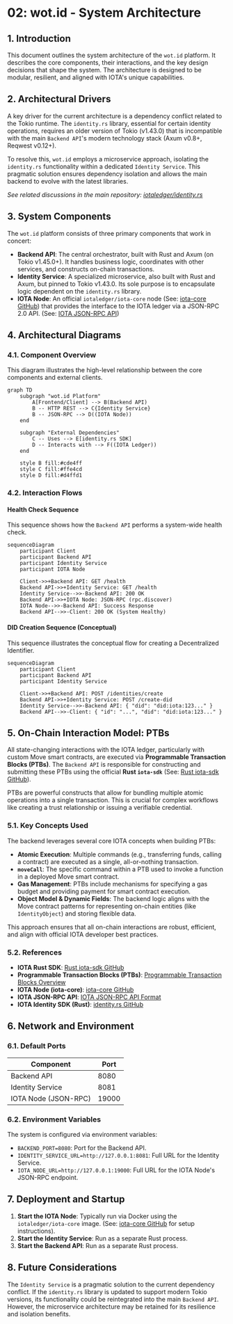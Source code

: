 # 02: wot.id - System Architecture

## 1. Introduction

This document outlines the system architecture of the `wot.id` platform. It describes the core components, their interactions, and the key design decisions that shape the system. The architecture is designed to be modular, resilient, and aligned with IOTA's unique capabilities.

## 2. Architectural Drivers

A key driver for the current architecture is a dependency conflict related to the Tokio runtime. The `identity.rs` library, essential for certain identity operations, requires an older version of Tokio (v1.43.0) that is incompatible with the main `Backend API`'s modern technology stack (Axum v0.8+, Reqwest v0.12+).

To resolve this, `wot.id` employs a microservice approach, isolating the `identity.rs` functionality within a dedicated `Identity Service`. This pragmatic solution ensures dependency isolation and allows the main backend to evolve with the latest libraries.

*See related discussions in the main repository: [iotaledger/identity.rs](https://github.com/iotaledger/identity.rs)*

## 3. System Components

The `wot.id` platform consists of three primary components that work in concert:

*   **Backend API**: The central orchestrator, built with Rust and Axum (on Tokio v1.45.0+). It handles business logic, coordinates with other services, and constructs on-chain transactions.
*   **Identity Service**: A specialized microservice, also built with Rust and Axum, but pinned to Tokio v1.43.0. Its sole purpose is to encapsulate logic dependent on the `identity.rs` library.
*   **IOTA Node**: An official `iotaledger/iota-core` node (See: [iota-core GitHub](https://github.com/iotaledger/iota-core)) that provides the interface to the IOTA ledger via a JSON-RPC 2.0 API. (See: [IOTA JSON-RPC API](https://docs.iota.org/references/iota-api/json-rpc-format))

## 4. Architectural Diagrams

### 4.1. Component Overview

This diagram illustrates the high-level relationship between the core components and external clients.

```mermaid
graph TD
    subgraph "wot.id Platform"
        A[Frontend/Client] --> B(Backend API)
        B -- HTTP REST --> C{Identity Service}
        B -- JSON-RPC --> D((IOTA Node))
    end

    subgraph "External Dependencies"
        C -- Uses --> E[identity.rs SDK]
        D -- Interacts with --> F((IOTA Ledger))
    end

    style B fill:#cde4ff
    style C fill:#ffe4cd
    style D fill:#d4ffd1
```

### 4.2. Interaction Flows

#### Health Check Sequence

This sequence shows how the `Backend API` performs a system-wide health check.

```mermaid
sequenceDiagram
    participant Client
    participant Backend API
    participant Identity Service
    participant IOTA Node

    Client->>+Backend API: GET /health
    Backend API->>+Identity Service: GET /health
    Identity Service-->>-Backend API: 200 OK
    Backend API->>+IOTA Node: JSON-RPC (rpc.discover)
    IOTA Node-->>-Backend API: Success Response
    Backend API-->>-Client: 200 OK (System Healthy)
```

#### DID Creation Sequence (Conceptual)

This sequence illustrates the conceptual flow for creating a Decentralized Identifier.

```mermaid
sequenceDiagram
    participant Client
    participant Backend API
    participant Identity Service

    Client->>+Backend API: POST /identities/create
    Backend API->>+Identity Service: POST /create-did
    Identity Service-->>-Backend API: { "did": "did:iota:123..." }
    Backend API-->>-Client: { "id": "...", "did": "did:iota:123..." }
```

## 5. On-Chain Interaction Model: PTBs

All state-changing interactions with the IOTA ledger, particularly with custom Move smart contracts, are executed via **Programmable Transaction Blocks (PTBs)**. The `Backend API` is responsible for constructing and submitting these PTBs using the official **Rust `iota-sdk`** (See: [Rust iota-sdk GitHub](https://github.com/iotaledger/iota-sdk/tree/develop/sdk)).

PTBs are powerful constructs that allow for bundling multiple atomic operations into a single transaction. This is crucial for complex workflows like creating a trust relationship or issuing a verifiable credential.

### 5.1. Key Concepts Used

The backend leverages several core IOTA concepts when building PTBs:

*   **Atomic Execution**: Multiple commands (e.g., transferring funds, calling a contract) are executed as a single, all-or-nothing transaction.
*   **`moveCall`**: The specific command within a PTB used to invoke a function in a deployed Move smart contract.
*   **Gas Management**: PTBs include mechanisms for specifying a gas budget and providing payment for smart contract execution.
*   **Object Model & Dynamic Fields**: The backend logic aligns with the Move contract patterns for representing on-chain entities (like `IdentityObject`) and storing flexible data.

This approach ensures that all on-chain interactions are robust, efficient, and align with official IOTA developer best practices.

### 5.2. References

*   **IOTA Rust SDK**: [Rust iota-sdk GitHub](https://github.com/iotaledger/iota-sdk/tree/develop/sdk)
*   **Programmable Transaction Blocks (PTBs)**: [Programmable Transaction Blocks Overview](https://docs.iota.org/developer/iota-101/transactions/ptb/programmable-transaction-blocks-overview)
*   **IOTA Node (iota-core)**: [iota-core GitHub](https://github.com/iotaledger/iota-core)
*   **IOTA JSON-RPC API**: [IOTA JSON-RPC API Format](https://docs.iota.org/references/iota-api/json-rpc-format)
*   **IOTA Identity SDK (Rust)**: [identity.rs GitHub](https://github.com/iotaledger/identity.rs)

## 6. Network and Environment

### 6.1. Default Ports

| Component            | Port  |
|----------------------|-------|
| Backend API          | 8080  |
| Identity Service     | 8081  |
| IOTA Node (JSON-RPC) | 19000 |

### 6.2. Environment Variables

The system is configured via environment variables:

- `BACKEND_PORT=8080`: Port for the Backend API.
- `IDENTITY_SERVICE_URL=http://127.0.0.1:8081`: Full URL for the Identity Service.
- `IOTA_NODE_URL=http://127.0.0.1:19000`: Full URL for the IOTA Node's JSON-RPC endpoint.

## 7. Deployment and Startup

1.  **Start the IOTA Node**: Typically run via Docker using the `iotaledger/iota-core` image. (See: [iota-core GitHub](https://github.com/iotaledger/iota-core) for setup instructions).
2.  **Start the Identity Service**: Run as a separate Rust process.
3.  **Start the Backend API**: Run as a separate Rust process.

## 8. Future Considerations

The `Identity Service` is a pragmatic solution to the current dependency conflict. If the `identity.rs` library is updated to support modern Tokio versions, its functionality could be reintegrated into the main `Backend API`. However, the microservice architecture may be retained for its resilience and isolation benefits.

